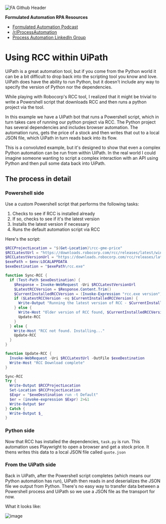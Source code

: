 ![FA Github Header](https://user-images.githubusercontent.com/2868/98735818-fabe8a80-2371-11eb-884a-e555e31aa348.png)


**Formulated Automation RPA Resources**

-   [Formulated Automation Podcast](https://www.formulatedautomation.com/category/podcast/)
-   [/r/ProcessAutomation](https://reddit.com/r/ProcessAutomation)
-   [Process Automation LinkedIn
    Group](https://www.linkedin.com/groups/12366622/)

# Using RCC within UiPath

UiPath is a great automation tool, but if you come from the Python world it can be a bit difficult to drop back into the scripting tool you know and love. UiPath does have the ability to run Python, but it doesn't include any way to specify the version of Python nor the dependencies.

While playing with Robocorp's RCC tool, I realized that it might be trivial to write a Powershell script that downloads RCC and then runs a python project via the tool.

In this example we have a UiPath bot that runs a Powershell script, which in turn takes care of running our python project via RCC. The Python project has several dependencies and includes browser automation. The automation runs, gets the price of a stock and then writes that out to a local JSON file, which UiPath in turn reads back into its flow.

This is a convoluted example, but it's designed to show that even a complex Python automation can be run from within UiPath. In the real world I could imagine someone wanting to script a complex interaction with an API using Python and then pull some data back into UiPath.

## The process in detail

### Powershell side

Use a custom Powershell script that performs the following tasks:

1. Checks to see if RCC is installed already
1. If so, checks to see if it's the latest version
1. Installs the latest version if necessary
1. Runs the default automation script via RCC

Here's the script:

```powershell
$RCCProjectLocation = "$(Get-Location)\rcc-gme-price"
$RCCLatestUrl = "https://downloads.robocorp.com/rcc/releases/latest/windows64/rcc.exe"
$RCCLatestVersionUrl = "https://downloads.robocorp.com/rcc/releases/latest/version.txt"
$exePath = $env:LOCALAPPDATA
$exeDestination = "$exePath\rcc.exe"

function Sync-RCC {
  if (Test-Path $exeDestination) {
    $Response = Invoke-WebRequest -Uri $RCCLatestVersionUrl
    $LatestRCCVersion = $Response.Content.Trim()
    $CurrentInstalledRCCVersion = (Invoke-Expression "rcc.exe version").Trim()
    if ($LatestRCCVersion -eq $CurrentInstalledRCCVersion) {
      Write-Output "Running the latest version of RCC - $CurrentInstalledRCCVersion"
    } else {
      Write-Host "Older version of RCC found, $CurrentInstalledRCCVersion. Installing $LatestRCCVersion"
      Update-RCC
    }
  } else {
    Write-Host "RCC not found. Installing..."
    Update-RCC
  }
}

function Update-RCC {
  Invoke-WebRequest -Uri $RCCLatestUrl -OutFile $exeDestination
  Write-Host "RCC Download complete"
}

Sync-RCC
Try {
  Write-Output $RCCProjectLocation
  Set-Location $RCCProjectLocation
  $Expr = "$exeDestination run -t Default"
  $er = (invoke-expression $Expr) 2>&1
  Write-Output $er
} Catch {
  Write-Output $_
}
```

### Python side

Now that RCC has installed the dependencies, `task.py` is run. This automation uses Playwright to open a browser and get a stock price. It thens writes this data to a local JSON file called `quote.json`

### From the UiPath side

Back in UiPath, after the Powershell script completes (which means our Python automation has run), UiPath then reads in and deserializes the JSON file we output from Python. There's no easy way to transfer data between a Powershell process and UiPath so we use a JSON file as the transport for now.

What it looks like:

![image](https://user-images.githubusercontent.com/2868/107256029-f5bbb680-6a06-11eb-835a-ada393956676.png)